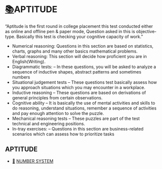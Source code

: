 # [:books:](https://drive.google.com/drive/folders/1Kqtnwaz-EgXbPoRLcRlp4bQAQpP_RyJg?usp=sharing)APTITUDE

“Aptitude is the first round in college placement this test conducted either as online and offline pen & paper mode, Question asked in this is objective-type. Basically this test is checking your cognitive capacity of work.”

* Numerical reasoning: Questions in this section are based on statistics, charts, graphs and many other basics mathematical problems.
* Verbal reasoning: This section will decide how proficient you are in English(Writing).
* Diagrammatic tests: – In these questions, you will be asked to analyze a sequence of inductive shapes, abstract patterns and sometimes numbers
* Situational judgement tests – These questions test basically assess how you approach situations which you may encounter in a workplace.
* Inductive reasoning – These questions are based on derivations of general principles from certain observations.
* Cognitive ability – It is basically the use of mental activities and skills to do reasoning, understand situations, remember a sequence of activities and pay enough attention to solve the puzzle.
* Mechanical reasoning tests – These puzzles are part of the test technical and engineering positions.
* In-tray exercises: – Questions in this section are business-related scenarios which can assess how to prioritize tasks

## APTITUDE


* [:blue_book:](https://drive.google.com/drive/folders/1U0HR2AHSq-PEZtGIbTdD_j7L97I6QlS-) [ NUMBER SYSTEM ](https://www.geeksforgeeks.org/numbers/)
